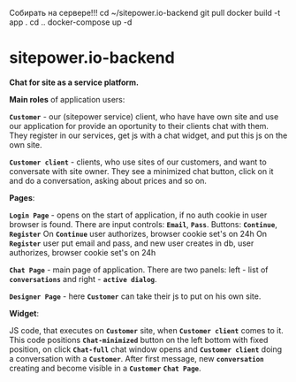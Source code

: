 Собирать на сервере!!!
cd ~/sitepower.io-backend
git pull
docker build -t app .
cd ..
docker-compose up -d





# sitepower.io-backend
**Chat for site as a service platform.**

**Main  roles** of application users:

**`Customer`** - our (sitepower service) client, who have have own site and use our application for provide an oportunity to their clients 
chat with them. They register in our services, get js with a chat widget, and put this js on the own site.

**`Customer client`** - clients, who use sites of our customers, and want to conversate with site owner. They see a minimized chat button, 
click on it and do a conversation, asking about prices and so on.

**Pages**:

**`Login Page`** - opens on the start of application, if no auth cookie in user browser is 
found. There are input controls: **`Email`**, **`Pass`**. Buttons: **`Continue`**, **`Register`**
On **`Continue`** user authorizes, browser cookie set's on 24h
On **`Register`** user put email and pass, and new user creates in db, user authorizes, browser cookie set's on 24h
 
**`Chat Page`** - main page of application. There are two panels: left - list of **`conversations`** and right - **`active dialog`**.

**`Designer Page`** - here **`Customer`** can take their js to put on his own site.

 **Widget**:
 
 JS code, that executes on **`Customer`** site, when **`Customer client`** comes to it. This code positions **`Chat-minimized`** button
 on the left bottom with fixed position, on click  **`Chat-full`** chat window opens and **`Customer client`** doing a conversation with a **`Customer`**.
 After first message, new **`conversation`** creating and become visible in a **`Customer`** **`Chat Page`**. 